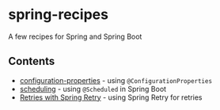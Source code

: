 # spring-recipes
A few recipes for Spring and Spring Boot

## Contents

* [configuration-properties](configuration-properties/README.md) - using `@ConfigurationProperties`
* [scheduling](scheduling/README.md) - using `@Scheduled` in Spring Boot
* [Retries with Spring Retry](retry/README.md) - using Spring Retry for retries
